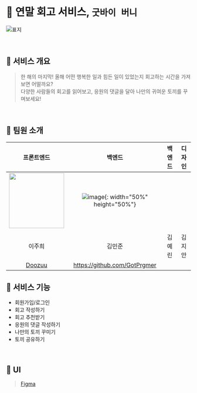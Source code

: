 # 🐰 연말 회고 서비스, `굿바이 버니`
![표지](https://github.com/Naver-Hackathon-Clova-5DTeam/GoodBye-Bunny-Front/assets/104717341/a94e60ab-04c8-4d6c-a3d2-e9e1bde5074f)

<br>

## 🎄 서비스 개요
>한 해의 마지막! 올해 어떤 행복한 일과 힘든 일이 있었는지 회고하는 시간을 가져보면 어떨까요? <br>
다양한 사람들의 회고를 읽어보고, 응원의 댓글을 달아 나만의 귀여운 토끼를 꾸며보세요!

<br>

## 🎄 팀원 소개
| 프론트엔드 | 백엔드 | 백엔드 | 디자인 |
|:---:|:---:|:---:|:---:|
|<img width="150" src="https://avatars.githubusercontent.com/u/104717341?v=4" />|![image](https://github.com/Naver-Hackathon-Clova-5DTeam/GoodBye-Bunny-Front/assets/55742497/5710e830-0c68-4b47-a083-9e5f3733df20){: width="50%" height="50%"}
 | | |
| 이주희 | 김민준 | 김예린 | 김지안 |
| [Doozuu](https://github.com/Doozuu) | https://github.com/GotPrgmer |  | |

## 🎄 서비스 기능
- 회원가입/로그인
- 회고 작성하기
- 회고 추천받기
- 응원의 댓글 작성하기
- 나만의 토끼 꾸미기
- 토끼 공유하기

<br>

## 🎄 UI
>[Figma](https://www.figma.com/file/LaIECzHycF31KKb0RRVoMa/Untitled?type=design&node-id=0%3A1&mode=design&t=B506dbd4vUAdLPFU-1)

